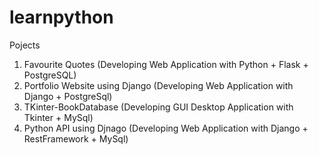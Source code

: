 # learnpython

Pojects
1. Favourite Quotes (Developing Web Application with Python + Flask + PostgreSQL)
2. Portfolio Website using Django (Developing Web Application with Django + PostgreSql)
3. TKinter-BookDatabase (Developing GUI Desktop Application with Tkinter + MySql)
4. Python API using Djnago (Developing Web Application with Django + RestFramework + MySql)
